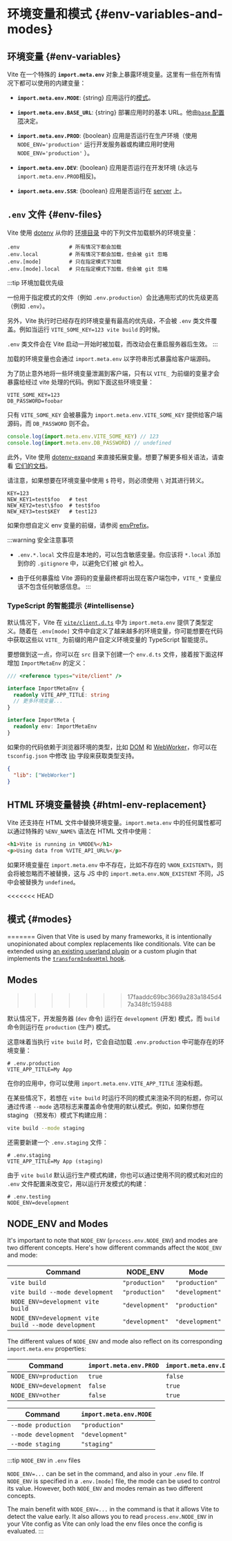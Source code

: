 # 环境变量和模式 {#env-variables-and-modes}

## 环境变量 {#env-variables}

Vite 在一个特殊的 **`import.meta.env`** 对象上暴露环境变量。这里有一些在所有情况下都可以使用的内建变量：

- **`import.meta.env.MODE`**: {string} 应用运行的[模式](#modes)。

- **`import.meta.env.BASE_URL`**: {string} 部署应用时的基本 URL。他由[`base` 配置项](/config/shared-options.md#base)决定。

- **`import.meta.env.PROD`**: {boolean} 应用是否运行在生产环境（使用 `NODE_ENV='production'` 运行开发服务器或构建应用时使用 `NODE_ENV='production'` ）。

- **`import.meta.env.DEV`**: {boolean} 应用是否运行在开发环境 (永远与 `import.meta.env.PROD`相反)。

- **`import.meta.env.SSR`**: {boolean} 应用是否运行在 [server](./ssr.md#conditional-logic) 上。

## `.env` 文件 {#env-files}

Vite 使用 [dotenv](https://github.com/motdotla/dotenv) 从你的 [环境目录](/config/shared-options.md#envdir) 中的下列文件加载额外的环境变量：

```
.env                # 所有情况下都会加载
.env.local          # 所有情况下都会加载，但会被 git 忽略
.env.[mode]         # 只在指定模式下加载
.env.[mode].local   # 只在指定模式下加载，但会被 git 忽略
```

:::tip 环境加载优先级

一份用于指定模式的文件（例如 `.env.production`）会比通用形式的优先级更高（例如 `.env`）。

另外，Vite 执行时已经存在的环境变量有最高的优先级，不会被 `.env` 类文件覆盖。例如当运行 `VITE_SOME_KEY=123 vite build` 的时候。

`.env` 类文件会在 Vite 启动一开始时被加载，而改动会在重启服务器后生效。
:::

加载的环境变量也会通过 `import.meta.env` 以字符串形式暴露给客户端源码。

为了防止意外地将一些环境变量泄漏到客户端，只有以 `VITE_` 为前缀的变量才会暴露给经过 vite 处理的代码。例如下面这些环境变量：

```
VITE_SOME_KEY=123
DB_PASSWORD=foobar
```

只有 `VITE_SOME_KEY` 会被暴露为 `import.meta.env.VITE_SOME_KEY` 提供给客户端源码，而 `DB_PASSWORD` 则不会。

```js
console.log(import.meta.env.VITE_SOME_KEY) // 123
console.log(import.meta.env.DB_PASSWORD) // undefined
```

此外，Vite 使用 [dotenv-expand](https://github.com/motdotla/dotenv-expand) 来直接拓展变量。想要了解更多相关语法，请查看 [它们的文档](https://github.com/motdotla/dotenv-expand#what-rules-does-the-expansion-engine-follow)。

请注意，如果想要在环境变量中使用 `$` 符号，则必须使用 `\` 对其进行转义。

```
KEY=123
NEW_KEY1=test$foo   # test
NEW_KEY2=test\$foo  # test$foo
NEW_KEY3=test$KEY   # test123
```

如果你想自定义 env 变量的前缀，请参阅 [envPrefix](/config/shared-options.html#envprefix)。

  :::warning 安全注意事项

- `.env.*.local` 文件应是本地的，可以包含敏感变量。你应该将 `*.local` 添加到你的 `.gitignore` 中，以避免它们被 git 检入。

- 由于任何暴露给 Vite 源码的变量最终都将出现在客户端包中，`VITE_*` 变量应该不包含任何敏感信息。
  :::

### TypeScript 的智能提示 {#intellisense}

默认情况下，Vite 在 [`vite/client.d.ts`](https://github.com/vitejs/vite/blob/main/packages/vite/client.d.ts) 中为 `import.meta.env` 提供了类型定义。随着在 `.env[mode]` 文件中自定义了越来越多的环境变量，你可能想要在代码中获取这些以 `VITE_` 为前缀的用户自定义环境变量的 TypeScript 智能提示。

要想做到这一点，你可以在 `src` 目录下创建一个 `env.d.ts` 文件，接着按下面这样增加 `ImportMetaEnv` 的定义：

```typescript
/// <reference types="vite/client" />

interface ImportMetaEnv {
  readonly VITE_APP_TITLE: string
  // 更多环境变量...
}

interface ImportMeta {
  readonly env: ImportMetaEnv
}
```

如果你的代码依赖于浏览器环境的类型，比如 [DOM](https://github.com/microsoft/TypeScript/blob/main/lib/lib.dom.d.ts) 和 [WebWorker](https://github.com/microsoft/TypeScript/blob/main/lib/lib.webworker.d.ts)，你可以在 `tsconfig.json` 中修改 [lib](https://www.typescriptlang.org/tsconfig#lib) 字段来获取类型支持。

```json
{
  "lib": ["WebWorker"]
}
```

## HTML 环境变量替换 {#html-env-replacement}
Vite 还支持在 HTML 文件中替换环境变量。`import.meta.env` 中的任何属性都可以通过特殊的 `%ENV_NAME%` 语法在 HTML 文件中使用：

```html
<h1>Vite is running in %MODE%</h1>
<p>Using data from %VITE_API_URL%</p>
```

如果环境变量在 `import.meta.env` 中不存在，比如不存在的 `%NON_EXISTENT%`，则会将被忽略而不被替换，这与 JS 中的 `import.meta.env.NON_EXISTENT` 不同，JS 中会被替换为 `undefined`。

<<<<<<< HEAD
## 模式 {#modes}
=======
Given that Vite is used by many frameworks, it is intentionally unopinionated about complex replacements like conditionals. Vite can be extended using [an existing userland plugin](https://github.com/vitejs/awesome-vite#transformers) or a custom plugin that implements the [`transformIndexHtml` hook](./api-plugin#transformindexhtml).

## Modes
>>>>>>> 17faaddc69bc3669a283a1845d47a348fc159488

默认情况下，开发服务器 (`dev` 命令) 运行在 `development` (开发) 模式，而 `build` 命令则运行在 `production` (生产) 模式。

这意味着当执行 `vite build` 时，它会自动加载 `.env.production` 中可能存在的环境变量：

```
# .env.production
VITE_APP_TITLE=My App
```

在你的应用中，你可以使用 `import.meta.env.VITE_APP_TITLE` 渲染标题。

在某些情况下，若想在 `vite build` 时运行不同的模式来渲染不同的标题，你可以通过传递 `--mode` 选项标志来覆盖命令使用的默认模式。例如，如果你想在 staging （预发布）模式下构建应用：

```bash
vite build --mode staging
```

还需要新建一个 `.env.staging` 文件：

```
# .env.staging
VITE_APP_TITLE=My App (staging)
```

由于 `vite build` 默认运行生产模式构建，你也可以通过使用不同的模式和对应的 `.env` 文件配置来改变它，用以运行开发模式的构建：

```
# .env.testing
NODE_ENV=development
```

## NODE_ENV and Modes

It's important to note that `NODE_ENV` (`process.env.NODE_ENV`) and modes are two different concepts. Here's how different commands affect the `NODE_ENV` and mode:

| Command                                              | NODE_ENV        | Mode            |
| ---------------------------------------------------- | --------------- | --------------- |
| `vite build`                                         | `"production"`  | `"production"`  |
| `vite build --mode development`                      | `"production"`  | `"development"` |
| `NODE_ENV=development vite build`                    | `"development"` | `"production"`  |
| `NODE_ENV=development vite build --mode development` | `"development"` | `"development"` |

The different values of `NODE_ENV` and mode also reflect on its corresponding `import.meta.env` properties:

| Command                | `import.meta.env.PROD` | `import.meta.env.DEV` |
| ---------------------- | ---------------------- | --------------------- |
| `NODE_ENV=production`  | `true`                 | `false`               |
| `NODE_ENV=development` | `false`                | `true`                |
| `NODE_ENV=other`       | `false`                | `true`                |

| Command              | `import.meta.env.MODE` |
| -------------------- | ---------------------- |
| `--mode production`  | `"production"`         |
| `--mode development` | `"development"`        |
| `--mode staging`     | `"staging"`            |

:::tip `NODE_ENV` in `.env` files

`NODE_ENV=...` can be set in the command, and also in your `.env` file. If `NODE_ENV` is specified in a `.env.[mode]` file, the mode can be used to control its value. However, both `NODE_ENV` and modes remain as two different concepts.

The main benefit with `NODE_ENV=...` in the command is that it allows Vite to detect the value early. It also allows you to read `process.env.NODE_ENV` in your Vite config as Vite can only load the env files once the config is evaluated.
:::
